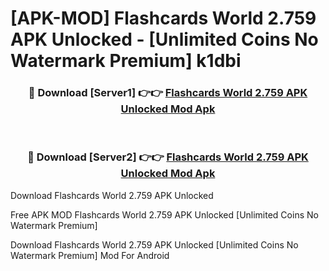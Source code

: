 # [APK-MOD] Flashcards World 2.759 APK Unlocked - [Unlimited Coins No Watermark Premium] k1dbi



<div align="center">
<h3>🔴 Download [Server1] 👉👉 <a href="https://momento.my/?title=Flashcards_World_2.759_APK_Unlocked">Flashcards World 2.759 APK Unlocked Mod Apk</a></h3><br>

<h3>🔴 Download [Server2] 👉👉 <a href="https://momento.my/?title=Flashcards_World_2.759_APK_Unlocked">Flashcards World 2.759 APK Unlocked Mod Apk</a></h3>
</div>



Download Flashcards World 2.759 APK Unlocked 

Free APK MOD Flashcards World 2.759 APK Unlocked [Unlimited Coins No Watermark Premium]

Download Flashcards World 2.759 APK Unlocked [Unlimited Coins No Watermark Premium] Mod For Android
